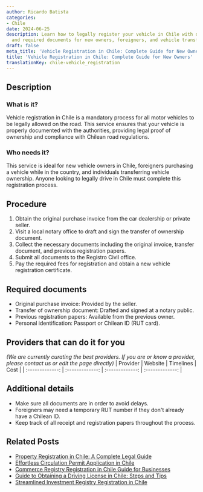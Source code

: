 ```yaml
---
author: Ricardo Batista
categories:
- Chile
date: 2024-06-25
description: Learn how to legally register your vehicle in Chile with detailed steps
  and required documents for new owners, foreigners, and vehicle transfers.
draft: false
meta_title: 'Vehicle Registration in Chile: Complete Guide for New Owners'
title: 'Vehicle Registration in Chile: Complete Guide for New Owners'
translationKey: chile-vehicle_registration
---
```



## Description
### What is it?
Vehicle registration in Chile is a mandatory process for all motor vehicles to be legally allowed on the road. This service ensures that your vehicle is properly documented with the authorities, providing legal proof of ownership and compliance with Chilean road regulations.

### Who needs it?
This service is ideal for new vehicle owners in Chile, foreigners purchasing a vehicle while in the country, and individuals transferring vehicle ownership. Anyone looking to legally drive in Chile must complete this registration process.

## Procedure

1. Obtain the original purchase invoice from the car dealership or private seller.
2. Visit a local notary office to draft and sign the transfer of ownership document.
3. Collect the necessary documents including the original invoice, transfer document, and previous registration papers.
4. Submit all documents to the Registro Civil office.
5. Pay the required fees for registration and obtain a new vehicle registration certificate.


## Required documents

- Original purchase invoice: Provided by the seller.
- Transfer of ownership document: Drafted and signed at a notary public.
- Previous registration papers: Available from the previous owner.
- Personal identification: Passport or Chilean ID (RUT card).


## Providers that can do it for you
_(We are currently curating the best providers. If you are or know a provider, please contact us or edit the page directly)_
| Provider        |     Website     |     Timelines    |       Cost      |
| :-------------: | :-------------: |  :-------------: | :-------------: |

## Additional details

- Make sure all documents are in order to avoid delays.
- Foreigners may need a temporary RUT number if they don't already have a Chilean ID.
- Keep track of all receipt and registration papers throughout the process.




## Related Posts

- [Property Registration in Chile: A Complete Legal Guide](https://tramitit.com/guides/chile/property_registration/)
- [Effortless Circulation Permit Application in Chile](https://tramitit.com/guides/chile/circulation_permit/)
- [Commerce Registry Registration in Chile Guide for Businesses](https://tramitit.com/guides/chile/commerce_registry_registration/)
- [Guide to Obtaining a Driving License in Chile: Steps and Tips](https://tramitit.com/guides/chile/driving_license/)
- [Streamlined Investment Registry Registration in Chile](https://tramitit.com/guides/chile/investment_registry_registration/)